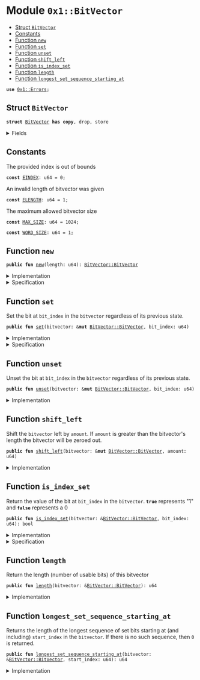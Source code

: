 
<a name="0x1_BitVector"></a>

# Module `0x1::BitVector`



-  [Struct `BitVector`](#0x1_BitVector_BitVector)
-  [Constants](#@Constants_0)
-  [Function `new`](#0x1_BitVector_new)
-  [Function `set`](#0x1_BitVector_set)
-  [Function `unset`](#0x1_BitVector_unset)
-  [Function `shift_left`](#0x1_BitVector_shift_left)
-  [Function `is_index_set`](#0x1_BitVector_is_index_set)
-  [Function `length`](#0x1_BitVector_length)
-  [Function `longest_set_sequence_starting_at`](#0x1_BitVector_longest_set_sequence_starting_at)


<pre><code><b>use</b> <a href="Errors.md#0x1_Errors">0x1::Errors</a>;
</code></pre>



<a name="0x1_BitVector_BitVector"></a>

## Struct `BitVector`



<pre><code><b>struct</b> <a href="BitVector.md#0x1_BitVector">BitVector</a> <b>has</b> <b>copy</b>, drop, store
</code></pre>



<details>
<summary>Fields</summary>


<dl>
<dt>
<code>length: u64</code>
</dt>
<dd>

</dd>
<dt>
<code>bit_field: vector&lt;bool&gt;</code>
</dt>
<dd>

</dd>
</dl>


</details>

<a name="@Constants_0"></a>

## Constants


<a name="0x1_BitVector_EINDEX"></a>

The provided index is out of bounds


<pre><code><b>const</b> <a href="BitVector.md#0x1_BitVector_EINDEX">EINDEX</a>: u64 = 0;
</code></pre>



<a name="0x1_BitVector_ELENGTH"></a>

An invalid length of bitvector was given


<pre><code><b>const</b> <a href="BitVector.md#0x1_BitVector_ELENGTH">ELENGTH</a>: u64 = 1;
</code></pre>



<a name="0x1_BitVector_MAX_SIZE"></a>

The maximum allowed bitvector size


<pre><code><b>const</b> <a href="BitVector.md#0x1_BitVector_MAX_SIZE">MAX_SIZE</a>: u64 = 1024;
</code></pre>



<a name="0x1_BitVector_WORD_SIZE"></a>



<pre><code><b>const</b> <a href="BitVector.md#0x1_BitVector_WORD_SIZE">WORD_SIZE</a>: u64 = 1;
</code></pre>



<a name="0x1_BitVector_new"></a>

## Function `new`



<pre><code><b>public</b> <b>fun</b> <a href="BitVector.md#0x1_BitVector_new">new</a>(length: u64): <a href="BitVector.md#0x1_BitVector_BitVector">BitVector::BitVector</a>
</code></pre>



<details>
<summary>Implementation</summary>


<pre><code><b>public</b> <b>fun</b> <a href="BitVector.md#0x1_BitVector_new">new</a>(length: u64): <a href="BitVector.md#0x1_BitVector">BitVector</a> {
    <b>assert</b>!(length &gt; 0, <a href="Errors.md#0x1_Errors_invalid_argument">Errors::invalid_argument</a>(<a href="BitVector.md#0x1_BitVector_ELENGTH">ELENGTH</a>));
    <b>assert</b>!(<a href="BitVector.md#0x1_BitVector_length">length</a> &lt; <a href="BitVector.md#0x1_BitVector_MAX_SIZE">MAX_SIZE</a>, <a href="Errors.md#0x1_Errors_invalid_argument">Errors::invalid_argument</a>(<a href="BitVector.md#0x1_BitVector_ELENGTH">ELENGTH</a>));
    <b>let</b> counter = 0;
    <b>let</b> bit_field = <a href="Vector.md#0x1_Vector_empty">Vector::empty</a>();
    <b>while</b> ({<b>spec</b> {
        <b>invariant</b> counter &lt;= length;
        <b>invariant</b> len(bit_field) == counter;
    };
        (counter &lt; length)}) {
        <a href="Vector.md#0x1_Vector_push_back">Vector::push_back</a>(&<b>mut</b> bit_field, <b>false</b>);
        counter = counter + 1;
    };
    <b>spec</b> {
        <b>assert</b> counter == length;
        <b>assert</b> len(bit_field) == length;
    };

    <a href="BitVector.md#0x1_BitVector">BitVector</a> {
        length,
        bit_field,
    }
}
</code></pre>



</details>

<details>
<summary>Specification</summary>



<pre><code><b>include</b> <a href="BitVector.md#0x1_BitVector_NewAbortsIf">NewAbortsIf</a>;
<b>ensures</b> result.length == length;
<b>ensures</b> len(result.bit_field) == length;
</code></pre>




<a name="0x1_BitVector_NewAbortsIf"></a>


<pre><code><b>schema</b> <a href="BitVector.md#0x1_BitVector_NewAbortsIf">NewAbortsIf</a> {
    length: u64;
    <b>aborts_if</b> <a href="BitVector.md#0x1_BitVector_length">length</a> &lt;= 0 <b>with</b> <a href="Errors.md#0x1_Errors_INVALID_ARGUMENT">Errors::INVALID_ARGUMENT</a>;
    <b>aborts_if</b> length &gt;= <a href="BitVector.md#0x1_BitVector_MAX_SIZE">MAX_SIZE</a> <b>with</b> <a href="Errors.md#0x1_Errors_INVALID_ARGUMENT">Errors::INVALID_ARGUMENT</a>;
}
</code></pre>



</details>

<a name="0x1_BitVector_set"></a>

## Function `set`

Set the bit at <code>bit_index</code> in the <code>bitvector</code> regardless of its previous state.


<pre><code><b>public</b> <b>fun</b> <a href="BitVector.md#0x1_BitVector_set">set</a>(bitvector: &<b>mut</b> <a href="BitVector.md#0x1_BitVector_BitVector">BitVector::BitVector</a>, bit_index: u64)
</code></pre>



<details>
<summary>Implementation</summary>


<pre><code><b>public</b> <b>fun</b> <a href="BitVector.md#0x1_BitVector_set">set</a>(bitvector: &<b>mut</b> <a href="BitVector.md#0x1_BitVector">BitVector</a>, bit_index: u64) {
    <b>assert</b>!(bit_index &lt; <a href="Vector.md#0x1_Vector_length">Vector::length</a>(&bitvector.bit_field), <a href="Errors.md#0x1_Errors_invalid_argument">Errors::invalid_argument</a>(<a href="BitVector.md#0x1_BitVector_EINDEX">EINDEX</a>));
    <b>let</b> x = <a href="Vector.md#0x1_Vector_borrow_mut">Vector::borrow_mut</a>(&<b>mut</b> bitvector.bit_field, bit_index);
    *x = <b>true</b>;
}
</code></pre>



</details>

<details>
<summary>Specification</summary>



<pre><code><b>include</b> <a href="BitVector.md#0x1_BitVector_SetAbortsIf">SetAbortsIf</a>;
<b>ensures</b> bitvector.bit_field[bit_index];
</code></pre>




<a name="0x1_BitVector_SetAbortsIf"></a>


<pre><code><b>schema</b> <a href="BitVector.md#0x1_BitVector_SetAbortsIf">SetAbortsIf</a> {
    bitvector: <a href="BitVector.md#0x1_BitVector">BitVector</a>;
    bit_index: u64;
    <b>aborts_if</b> bit_index &gt;= <a href="BitVector.md#0x1_BitVector_length">length</a>(bitvector) <b>with</b> <a href="Errors.md#0x1_Errors_INVALID_ARGUMENT">Errors::INVALID_ARGUMENT</a>;
}
</code></pre>




<pre><code><b>include</b> <a href="BitVector.md#0x1_BitVector_UnsetAbortsIf">UnsetAbortsIf</a>;
<b>ensures</b> bitvector.bit_field[bit_index];
</code></pre>




<a name="0x1_BitVector_UnsetAbortsIf"></a>


<pre><code><b>schema</b> <a href="BitVector.md#0x1_BitVector_UnsetAbortsIf">UnsetAbortsIf</a> {
    bitvector: <a href="BitVector.md#0x1_BitVector">BitVector</a>;
    bit_index: u64;
    <b>aborts_if</b> bit_index &gt;= <a href="BitVector.md#0x1_BitVector_length">length</a>(bitvector) <b>with</b> <a href="Errors.md#0x1_Errors_INVALID_ARGUMENT">Errors::INVALID_ARGUMENT</a>;
}
</code></pre>



</details>

<a name="0x1_BitVector_unset"></a>

## Function `unset`

Unset the bit at <code>bit_index</code> in the <code>bitvector</code> regardless of its previous state.


<pre><code><b>public</b> <b>fun</b> <a href="BitVector.md#0x1_BitVector_unset">unset</a>(bitvector: &<b>mut</b> <a href="BitVector.md#0x1_BitVector_BitVector">BitVector::BitVector</a>, bit_index: u64)
</code></pre>



<details>
<summary>Implementation</summary>


<pre><code><b>public</b> <b>fun</b> <a href="BitVector.md#0x1_BitVector_unset">unset</a>(bitvector: &<b>mut</b> <a href="BitVector.md#0x1_BitVector">BitVector</a>, bit_index: u64) {
    <b>assert</b>!(bit_index &lt; <a href="Vector.md#0x1_Vector_length">Vector::length</a>(&bitvector.bit_field), <a href="Errors.md#0x1_Errors_invalid_argument">Errors::invalid_argument</a>(<a href="BitVector.md#0x1_BitVector_EINDEX">EINDEX</a>));
    <b>let</b> x = <a href="Vector.md#0x1_Vector_borrow_mut">Vector::borrow_mut</a>(&<b>mut</b> bitvector.bit_field, bit_index);
    *x = <b>false</b>;
}
</code></pre>



</details>

<a name="0x1_BitVector_shift_left"></a>

## Function `shift_left`

Shift the <code>bitvector</code> left by <code>amount</code>. If <code>amount</code> is greater than the
bitvector's length the bitvector will be zeroed out.


<pre><code><b>public</b> <b>fun</b> <a href="BitVector.md#0x1_BitVector_shift_left">shift_left</a>(bitvector: &<b>mut</b> <a href="BitVector.md#0x1_BitVector_BitVector">BitVector::BitVector</a>, amount: u64)
</code></pre>



<details>
<summary>Implementation</summary>


<pre><code><b>public</b> <b>fun</b> <a href="BitVector.md#0x1_BitVector_shift_left">shift_left</a>(bitvector: &<b>mut</b> <a href="BitVector.md#0x1_BitVector">BitVector</a>, amount: u64) {
    <b>if</b> (amount &gt;= bitvector.length) {
       <b>let</b> len = <a href="Vector.md#0x1_Vector_length">Vector::length</a>(&bitvector.bit_field);
       <b>let</b> i = 0;
       <b>while</b> (i &lt; len) {
           <b>let</b> elem = <a href="Vector.md#0x1_Vector_borrow_mut">Vector::borrow_mut</a>(&<b>mut</b> bitvector.bit_field, i);
           *elem = <b>false</b>;
           i = i + 1;
       };
    } <b>else</b> {
        <b>let</b> i = amount;

        <b>while</b> (i &lt; bitvector.length) {
            <b>if</b> (<a href="BitVector.md#0x1_BitVector_is_index_set">is_index_set</a>(bitvector, i)) <a href="BitVector.md#0x1_BitVector_set">set</a>(bitvector, i - amount)
            <b>else</b> <a href="BitVector.md#0x1_BitVector_unset">unset</a>(bitvector, i - amount);
            i = i + 1;
        };

        i = bitvector.length - amount;

        <b>while</b> (i &lt; bitvector.length) {
            <a href="BitVector.md#0x1_BitVector_unset">unset</a>(bitvector, i);
            i = i + 1;
        };
    }
}
</code></pre>



</details>

<a name="0x1_BitVector_is_index_set"></a>

## Function `is_index_set`

Return the value of the bit at <code>bit_index</code> in the <code>bitvector</code>. <code><b>true</b></code>
represents "1" and <code><b>false</b></code> represents a 0


<pre><code><b>public</b> <b>fun</b> <a href="BitVector.md#0x1_BitVector_is_index_set">is_index_set</a>(bitvector: &<a href="BitVector.md#0x1_BitVector_BitVector">BitVector::BitVector</a>, bit_index: u64): bool
</code></pre>



<details>
<summary>Implementation</summary>


<pre><code><b>public</b> <b>fun</b> <a href="BitVector.md#0x1_BitVector_is_index_set">is_index_set</a>(bitvector: &<a href="BitVector.md#0x1_BitVector">BitVector</a>, bit_index: u64): bool {
    <b>assert</b>!(bit_index &lt; <a href="Vector.md#0x1_Vector_length">Vector::length</a>(&bitvector.bit_field), <a href="Errors.md#0x1_Errors_invalid_argument">Errors::invalid_argument</a>(<a href="BitVector.md#0x1_BitVector_EINDEX">EINDEX</a>));
    *<a href="Vector.md#0x1_Vector_borrow">Vector::borrow</a>(&bitvector.bit_field, bit_index)
}
</code></pre>



</details>

<details>
<summary>Specification</summary>



<pre><code><b>include</b> <a href="BitVector.md#0x1_BitVector_IsIndexSetAbortsIf">IsIndexSetAbortsIf</a>;
<b>ensures</b> result == bitvector.bit_field[bit_index];
</code></pre>




<a name="0x1_BitVector_IsIndexSetAbortsIf"></a>


<pre><code><b>schema</b> <a href="BitVector.md#0x1_BitVector_IsIndexSetAbortsIf">IsIndexSetAbortsIf</a> {
    bitvector: <a href="BitVector.md#0x1_BitVector">BitVector</a>;
    bit_index: u64;
    <b>aborts_if</b> bit_index &gt;= <a href="BitVector.md#0x1_BitVector_length">length</a>(bitvector) <b>with</b> <a href="Errors.md#0x1_Errors_INVALID_ARGUMENT">Errors::INVALID_ARGUMENT</a>;
}
</code></pre>




<a name="0x1_BitVector_spec_is_index_set"></a>


<pre><code><b>fun</b> <a href="BitVector.md#0x1_BitVector_spec_is_index_set">spec_is_index_set</a>(bitvector: <a href="BitVector.md#0x1_BitVector">BitVector</a>, bit_index: u64): bool {
   <b>if</b> (bit_index &gt;= <a href="BitVector.md#0x1_BitVector_length">length</a>(bitvector)) {
       <b>false</b>
   } <b>else</b> {
       bitvector.bit_field[bit_index]
   }
}
</code></pre>



</details>

<a name="0x1_BitVector_length"></a>

## Function `length`

Return the length (number of usable bits) of this bitvector


<pre><code><b>public</b> <b>fun</b> <a href="BitVector.md#0x1_BitVector_length">length</a>(bitvector: &<a href="BitVector.md#0x1_BitVector_BitVector">BitVector::BitVector</a>): u64
</code></pre>



<details>
<summary>Implementation</summary>


<pre><code><b>public</b> <b>fun</b> <a href="BitVector.md#0x1_BitVector_length">length</a>(bitvector: &<a href="BitVector.md#0x1_BitVector">BitVector</a>): u64 {
    <a href="Vector.md#0x1_Vector_length">Vector::length</a>(&bitvector.bit_field)
}
</code></pre>



</details>

<a name="0x1_BitVector_longest_set_sequence_starting_at"></a>

## Function `longest_set_sequence_starting_at`

Returns the length of the longest sequence of set bits starting at (and
including) <code>start_index</code> in the <code>bitvector</code>. If there is no such
sequence, then <code>0</code> is returned.


<pre><code><b>public</b> <b>fun</b> <a href="BitVector.md#0x1_BitVector_longest_set_sequence_starting_at">longest_set_sequence_starting_at</a>(bitvector: &<a href="BitVector.md#0x1_BitVector_BitVector">BitVector::BitVector</a>, start_index: u64): u64
</code></pre>



<details>
<summary>Implementation</summary>


<pre><code><b>public</b> <b>fun</b> <a href="BitVector.md#0x1_BitVector_longest_set_sequence_starting_at">longest_set_sequence_starting_at</a>(bitvector: &<a href="BitVector.md#0x1_BitVector">BitVector</a>, start_index: u64): u64 {
    <b>assert</b>!(start_index &lt; bitvector.length, <a href="Errors.md#0x1_Errors_invalid_argument">Errors::invalid_argument</a>(<a href="BitVector.md#0x1_BitVector_EINDEX">EINDEX</a>));
    <b>let</b> index = start_index;

    // Find the greatest index in the vector such that all indices less than it are set.
    <b>while</b> (index &lt; bitvector.length) {
        <b>if</b> (!<a href="BitVector.md#0x1_BitVector_is_index_set">is_index_set</a>(bitvector, index)) <b>break</b>;
        index = index + 1;
    };

    index - start_index
}
</code></pre>



</details>


[//]: # ("File containing references which can be used from documentation")
